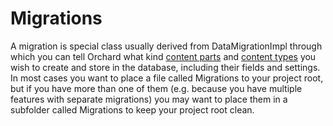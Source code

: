 # Migrations



A migration is special class usually derived from DataMigrationImpl through which you can tell Orchard what kind [content parts](ContentPart) and [content types](ContentType) you wish to create and store in the database, including their fields and settings. In most cases you want to place a file called Migrations to your project root, but if you have more than one of them (e.g. because you have multiple features with separate migrations) you may want to place them in a subfolder called Migrations to keep your project root clean.